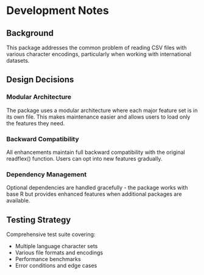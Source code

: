 # Development Notes

## Background

This package addresses the common problem of reading CSV files with various character encodings, particularly when working with international datasets.

## Design Decisions

### Modular Architecture
The package uses a modular architecture where each major feature set is in its own file. This makes maintenance easier and allows users to load only the features they need.

### Backward Compatibility
All enhancements maintain full backward compatibility with the original readflex() function. Users can opt into new features gradually.

### Dependency Management
Optional dependencies are handled gracefully - the package works with base R but provides enhanced features when additional packages are available.

## Testing Strategy

Comprehensive test suite covering:
- Multiple language character sets
- Various file formats and encodings
- Performance benchmarks
- Error conditions and edge cases